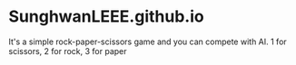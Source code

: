 # SunghwanLEEE.github.io
It's a simple rock-paper-scissors game and you can compete with AI. 1 for scissors, 2 for rock, 3 for paper

